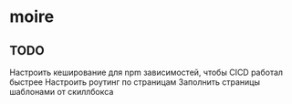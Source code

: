 # moire

## TODO

Настроить кеширование для npm зависимостей, чтобы CICD работал быстрее
Настроить роутинг по страницам
Заполнить страницы шаблонами от скиллбокса
